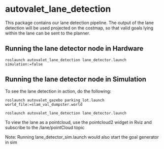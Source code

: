 # autovalet_lane_detection

This package contains our lane detection pipeline. The output of the lane detection will be used projected on the costmap, so that valid goals lying within the lane can be sent to the planner.

## Running the lane detector node in Hardware
```
roslaunch autovalet_lane_detection lane_detector.launch simulation:=false
```

## Running the lane detector node in Simulation

To see the lane detection in action, do the following:

```
roslaunch autovalet_gazebo parking_lot.launch world_file:=slam_val_dumpster.world
```  

```
roslaunch autovalet_lane_detection lane_detector.launch
```

To view the lane as a pointcloud, use the pointcloud2 widget in Rviz and subscribe to the /lane/pointCloud topic

Note: Running lane_detector_sim.launch would also start the goal generator in sim 
